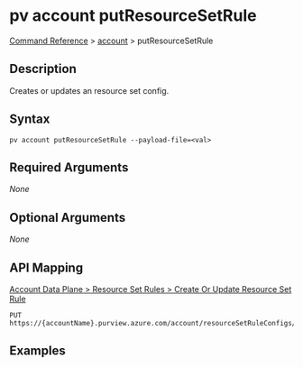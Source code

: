 # pv account putResourceSetRule
[Command Reference](../../../README.md#command-reference) > [account](./main.md) > putResourceSetRule

## Description
Creates or updates an resource set config.

## Syntax
```
pv account putResourceSetRule --payload-file=<val>
```

## Required Arguments
*None*

## Optional Arguments
*None*

## API Mapping
[Account Data Plane > Resource Set Rules > Create Or Update Resource Set Rule](https://docs.microsoft.com/en-us/rest/api/purview/accountdataplane/resource-set-rules/create-or-update-resource-set-rule)
```
PUT https://{accountName}.purview.azure.com/account/resourceSetRuleConfigs/defaultResourceSetRuleConfig
```

## Examples
```powershell

```